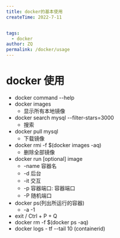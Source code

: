 ```yaml
---
title: docker的基本使用
createTime: 2022-7-11


tags:
  - docker
author: ZQ
permalink: /docker/usage
---
```


# docker 使用

- docker command --help
- docker images
  - 显示所有本地镜像
- docker search mysql --filter-stars=3000
  - 搜索
- docker pull mysql
  - 下载镜像
- docker rmi -f $(docker images -aq)
  - 删除全部镜像
- docker run [optional] image
  - -name 容器名
  - -d 后台
  - -it 交互
  - -p 容器端口: 容器端口
  - -P 随机端口
- docker ps(列出所运行的容器)
  - -a -1
- exit / Ctrl + P + Q
- docker rm -f $(docker ps -aq)
- docker logs - tf --tail 10 (containerid)
